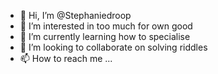 - 👋 Hi, I’m @Stephaniedroop
- 👀 I’m interested in too much for own good
- 🌱 I’m currently learning how to specialise
- 💞️ I’m looking to collaborate on solving riddles 
- 📫 How to reach me ...

<!---
Stephaniedroop/Stephaniedroop is a ✨ special ✨ repository because its `README.md` (this file) appears on your GitHub profile.
You can click the Preview link to take a look at your changes.
--->
